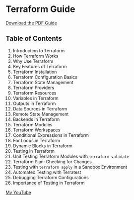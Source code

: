 # Terraform Guide

[Download the PDF Guide](./docs/completeTeraformNote.pdf)

## Table of Contents

1. Introduction to Terraform
2. How Terraform Works
3. Why Use Terraform
4. Key Features of Terraform
5. Terraform Installation
6. Terraform Configuration Basics
7. Terraform State Management
8. Terraform Providers
9. Terraform Resources
10. Variables in Terraform
11. Outputs in Terraform
12. Data Sources in Terraform
13. Remote State Management
14. Backends in Terraform
15. Terraform Modules
16. Terraform Workspaces
17. Conditional Expressions in Terraform
18. For Loops in Terraform
19. Dynamic Blocks in Terraform
20. Testing in Terraform
21. Unit Testing Terraform Modules with `terraform validate`
22. Terraform Plan: Checking for Changes
23. Testing with `terraform apply` in a Sandbox Environment
24. Automated Testing with Terratest
25. Debugging Terraform Configurations
26. Importance of Testing in Terraform

[My YouTube](https://lnkd.in/gXXfXWST)
